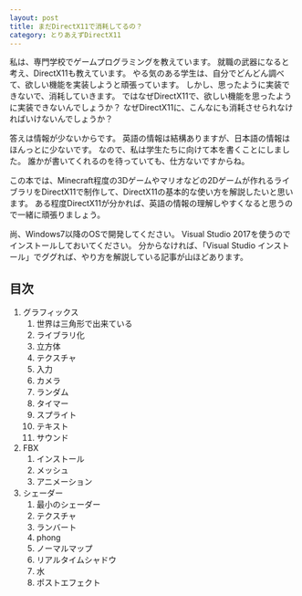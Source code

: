 ```yaml
---
layout: post
title: まだDirectX11で消耗してるの？
category: とりあえずDirectX11
---
```

私は、専門学校でゲームプログラミングを教えています。
就職の武器になると考え、DirectX11も教えています。
やる気のある学生は、自分でどんどん調べて、欲しい機能を実装しようと頑張っています。
しかし、思ったように実装できないで、消耗していきます。
ではなぜDirectX11で、欲しい機能を思ったように実装できないんでしょうか？
なぜDirectX11に、こんなにも消耗させられなければいけないんでしょうか？

答えは情報が少ないからです。
英語の情報は結構ありますが、日本語の情報はほんっとに少ないです。
なので、私は学生たちに向けて本を書くことにしました。
誰かが書いてくれるのを待っていても、仕方ないですからね。

この本では、Minecraft程度の3Dゲームやマリオなどの2Dゲームが作れるライブラリをDirectX11で制作して、DirectX11の基本的な使い方を解説したいと思います。
ある程度DirectX11が分かれば、英語の情報の理解しやすくなると思うので一緒に頑張りましょう。

尚、Windows7以降のOSで開発してください。
Visual Studio 2017を使うのでインストールしておいてください。
分からなければ、「Visual Studio インストール」でググれば、やり方を解説している記事が山ほどあります。

## 目次
1. グラフィックス
    1. 世界は三角形で出来ている
    1. ライブラリ化
    1. 立方体
    1. テクスチャ
    1. 入力
    1. カメラ
    1. ランダム
    1. タイマー
    1. スプライト
    1. テキスト
    1. サウンド
1. FBX
    1. インストール
    1. メッシュ
    1. アニメーション
1. シェーダー
    1. 最小のシェーダー
    1. テクスチャ
    1. ランバート
    1. phong
    1. ノーマルマップ
    1. リアルタイムシャドウ
    1. 水
    1. ポストエフェクト
